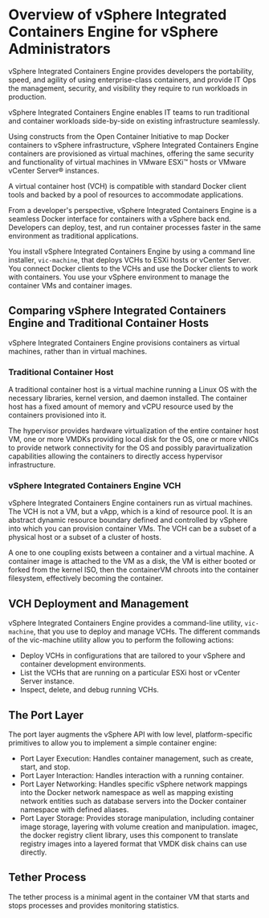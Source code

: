 # Overview of vSphere Integrated Containers Engine for vSphere Administrators

vSphere Integrated Containers Engine provides developers the portability, speed, and agility of using  enterprise-class containers, and provide IT Ops the management, security, and visibility they require to run workloads in production.

vSphere Integrated Containers Engine enables IT teams to run traditional and container workloads side-by-side on existing infrastructure seamlessly.

Using constructs from the Open Container Initiative to map Docker containers to vSphere infrastructure, vSphere Integrated Containers Engine containers are provisioned as virtual machines, offering the same security and functionality of virtual machines in VMware ESXi&trade; hosts or VMware vCenter Server&reg; instances.

A virtual container host (VCH) is compatible with standard Docker client tools and backed by a pool of resources to accommodate applications.

From a developer's perspective, vSphere Integrated Containers Engine is a seamless Docker interface for containers with a vSphere back end. Developers can deploy, test, and run container processes faster in the same environment as traditional applications.

You install vSphere Integrated Containers Engine by using a command line installer, `vic-machine`, that deploys VCHs to ESXi hosts or vCenter Server. You connect Docker clients to the VCHs and use the Docker clients to work with containers. You use your vSphere environment to manage the container VMs and container images.

## Comparing vSphere Integrated Containers Engine and Traditional Container Hosts
vSphere Integrated Containers Engine provisions containers as virtual machines, rather than in virtual machines. 

### Traditional Container Host

A traditional container host is a virtual machine running a Linux OS with the necessary libraries, kernel version, and daemon installed. The container host has a fixed amount of memory and vCPU resource used by the containers provisioned into it.

The hypervisor provides hardware virtualization of the entire container host VM, one or more VMDKs providing local disk for the OS, one or more vNICs to provide network connectivity for the OS and possibly paravirtualization capabilities allowing the containers to directly access hypervisor infrastructure.

### vSphere Integrated Containers Engine VCH

vSphere Integrated Containers Engine containers run as virtual machines. The VCH is not a VM, but a vApp, which is a kind of resource pool. It is an abstract dynamic resource boundary defined and controlled by vSphere into which you can provision container VMs. The VCH can be a subset of a physical host or a subset of a cluster of hosts.

A one to one coupling exists between a container and a virtual machine. A container image is attached to the VM as a disk, the VM is either booted or forked from the kernel ISO, then the containerVM chroots into the container filesystem, effectively becoming the container.

## VCH Deployment and Management ##

vSphere Integrated Containers Engine provides a command-line utility, `vic-machine`, that you use to deploy and manage VCHs. The different commands of the vic-machine utility allow you to perform the following actions:

- Deploy VCHs in configurations that are tailored to your vSphere and container development environments.
- List the VCHs that are running on a particular ESXi host or vCenter Server instance.
- Inspect, delete, and debug running VCHs.

## The Port Layer

The port layer augments the vSphere API with low level, platform-specific primitives to allow you to implement a simple container engine:

- Port Layer Execution: Handles container management, such as create, start, and stop. 
- Port Layer Interaction: Handles interaction with a running container. 
- Port Layer Networking: Handles specific vSphere network mappings into the Docker network namespace as well as mapping existing network entities such as database servers into the Docker container namespace with defined aliases.
- Port Layer Storage: Provides storage manipulation, including container image storage, layering with volume creation and manipulation. imagec, the docker registry client library, uses this component to translate registry images into a layered format that VMDK disk chains can use directly.


## Tether Process ##

The tether process is a minimal agent in the container VM that starts and stops processes and provides monitoring statistics.